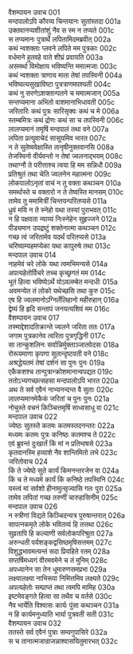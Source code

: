 वैशम्पायन उवाच	001  
मन्दपालोऽपि कौरव्य चिन्तयानः सुतांस्तदा	001a  
उक्तवानप्यशीतांशुं नैव स स्म न तप्यते	001c  
स तप्यमानः पुत्रार्थे लपितामिदमब्रवीत्	002a  
कथं न्वशक्ताः प्लवने लपिते मम पुत्रकाः	002c  
वर्धमाने हुतवहे वाते शीघ्रं प्रवायति	003a  
असमर्था विमोक्षाय भविष्यन्ति ममात्मजाः	003c  
कथं न्वशक्ता त्राणाय माता तेषां तपस्विनी	004a  
भविष्यत्यसुखाविष्टा पुत्रत्राणमपश्यती	004c  
कथं नु सरणेऽशक्तान्पतने च ममात्मजान्	005a  
सन्तप्यमाना अभितो वाशमानाभिधावती	005c  
जरितारिः कथं पुत्रः सारिसृक्वः कथं च मे	006a  
स्तम्बमित्रः कथं द्रोणः कथं सा च तपस्विनी	006c  
लालप्यमानं तमृषिं मन्दपालं तथा वने	007a  
लपिता प्रत्युवाचेदं सासूयमिव भारत	007c  
न ते सुतेष्ववेक्षास्ति तानृषीनुक्तवानसि	008a  
तेजस्विनो वीर्यवन्तो न तेषां ज्वलनाद्भयम्	008c  
तथाग्नौ ते परीत्ताश्च त्वया हि मम सन्निधौ	009a  
प्रतिश्रुतं तथा चेति ज्वलनेन महात्मना	009c  
लोकपालोऽनृतां वाचं न तु वक्ता कथञ्चन	010a  
समर्थास्ते च वक्तारो न ते तेष्वस्ति मानसम्	010c  
तामेव तु ममामित्रीं चिन्तयन्परितप्यसे	011a  
ध्रुवं मयि न ते स्नेहो यथा तस्यां पुराभवत्	011c  
न हि पक्षवता न्याय्यं निःस्नेहेन सुहृज्जने	012a  
पीड्यमान उपद्रष्टुं शक्तेनात्मा कथञ्चन	012c  
गच्छ त्वं जरितामेव यदर्थं परितप्यसे	013a  
चरिष्याम्यहमप्येका यथा कापुरुषे तथा	013c  
मन्दपाल उवाच	014  
नाहमेवं चरे लोके यथा त्वमभिमन्यसे	014a  
अपत्यहेतोर्विचरे तच्च कृच्छ्रगतं मम	014c  
भूतं हित्वा भविष्येऽर्थे योऽवलम्बेत मन्दधीः	015a  
अवमन्येत तं लोको यथेच्छसि तथा कुरु	015c  
एष हि ज्वलमानोऽग्निर्लेलिहानो महीरुहान्	016a  
द्वेष्यं हि हृदि सन्तापं जनयत्यशिवं मम	016c  
वैशम्पायन उवाच	017  
तस्माद्देशादतिक्रान्ते ज्वलने जरिता ततः	017a  
जगाम पुत्रकानेव त्वरिता पुत्रगृद्धिनी	017c  
सा तान्कुशलिनः सर्वान्निर्मुक्ताञ्जातवेदसः	018a  
रोरूयमाणा कृपणा सुतान्दृष्टवती वने	018c  
अश्रद्धेयतमं तेषां दर्शनं सा पुनः पुनः	019a  
एकैकशश्च तान्पुत्रान्क्रोशमानान्वपद्यत	019c  
ततोऽभ्यगच्छत्सहसा मन्दपालोऽपि भारत	020a  
अथ ते सर्व एवैनं नाभ्यनन्दन्त वै सुताः	020c  
लालप्यमानमेकैकं जरितां च पुनः पुनः	021a  
नोचुस्ते वचनं किञ्चित्तमृषिं साध्वसाधु वा	021c  
मन्दपाल उवाच	022  
ज्येष्ठः सुतस्ते कतमः कतमस्तदनन्तरः	022a  
मध्यमः कतमः पुत्रः कनिष्ठः कतमश्च ते	022c  
एवं ब्रुवन्तं दुःखार्तं किं मां न प्रतिभाषसे	023a  
कृतवानस्मि हव्याशे नैव शान्तिमितो लभे	023c  
जरितोवाच	024  
किं ते ज्येष्ठे सुते कार्यं किमनन्तरजेन वा	024a  
किं च ते मध्यमे कार्यं किं कनिष्ठे तपस्विनि	024c  
यस्त्वं मां सर्वशो हीनामुत्सृज्यासि गतः पुरा	025a  
तामेव लपितां गच्छ तरुणीं चारुहासिनीम्	025c  
मन्दपाल उवाच	026  
न स्त्रीणां विद्यते किञ्चिदन्यत्र पुरुषान्तरात्	026a  
सापत्नकमृते लोके भवितव्यं हि तत्तथा	026c  
सुव्रतापि हि कल्याणी सर्वलोकपरिश्रुता	027a  
अरुन्धती पर्यशङ्कद्वसिष्ठमृषिसत्तमम्	027c  
विशुद्धभावमत्यन्तं सदा प्रियहिते रतम्	028a  
सप्तर्षिमध्यगं वीरमवमेने च तं मुनिम्	028c  
अपध्यानेन सा तेन धूमारुणसमप्रभा	029a  
लक्ष्यालक्ष्या नाभिरूपा निमित्तमिव लक्ष्यते	029c  
अपत्यहेतोः सम्प्राप्तं तथा त्वमपि मामिह	030a  
इष्टमेवङ्गते हित्वा सा तथैव च वर्तसे	030c  
नैव भार्येति विश्वासः कार्यः पुंसा कथञ्चन	031a  
न हि कार्यमनुध्याति भार्या पुत्रवती सती	031c  
वैशम्पायन उवाच	032  
ततस्ते सर्व एवैनं पुत्राः सम्यगुपासिरे	032a  
स च तानात्मजान्राजन्नाश्वासयितुमारभत्	032c  
